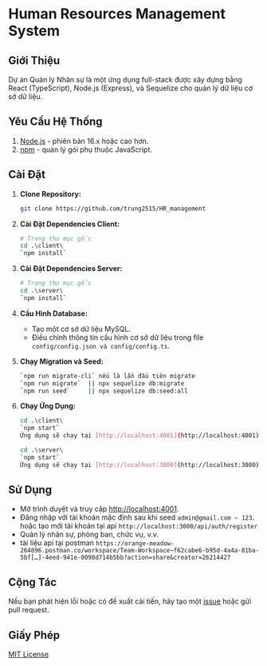 # Human Resources Management System

## Giới Thiệu

Dự án Quản lý Nhân sự là một ứng dụng full-stack được xây dựng bằng React (TypeScript), Node.js (Express), và Sequelize cho quản lý dữ liệu cơ sở dữ liệu.

## Yêu Cầu Hệ Thống

1. [Node.js](https://nodejs.org/) - phiên bản 16.x hoặc cao hơn.
2. [npm](https://www.npmjs.com/) - quản lý gói phụ thuộc JavaScript.

## Cài Đặt

1. **Clone Repository:**

    ```bash
    git clone https://github.com/trung2515/HR_management
    ```

2. **Cài Đặt Dependencies Client:**

    ```bash
    # Trong thư mục gốc
    cd .\client\
    `npm install`
    ```
3. **Cài Đặt Dependencies Server:**

    ```bash
    # Trong thư mục gốc
    cd .\server\
    `npm install`
    ```

4. **Cấu Hình Database:**

    - Tạo một cơ sở dữ liệu MySQL.
    - Điều chỉnh thông tin cấu hình cơ sở dữ liệu trong file `config/config.json và config/config.ts`.

4. **Chạy Migration và Seed:**

    ```bash
    `npm run migrate-cli` nếu là lần đầu tiên migrate
    `npm run migrate`  || npx sequelize db:migrate
    `npm run seed`     || npx sequelize db:seed:all
    ```

5. **Chạy Ứng Dụng:**

    ```bash
    cd .\client\
    `npm start`
    Ứng dụng sẽ chạy tại [http://localhost:4001](http://localhost:4001).

    cd .\server\
    `npm start`
    Ứng dụng sẽ chạy tại [http://localhost:3000](http://localhost:3000).
    ```
## Sử Dụng

- Mở trình duyệt và truy cập [http://localhost:4001](http://localhost:4001).
- Đăng nhập với tài khoản mặc định sau khi seed `admin@gmail.com ~ 123`. hoặc tạo mới tài khoản tại api `http://localhost:3000/api/auth/register`
- Quản lý nhân sự, phòng ban, chức vụ, v.v.
- tài liệu api tại postman `https://orange-meadow-264896.postman.co/workspace/Team-Workspace~f62cabe6-b95d-4a4a-81ba-5bf[…]-4eed-941e-0098d714b5bb?action=share&creator=26214427`
## Cộng Tác

Nếu bạn phát hiện lỗi hoặc có đề xuất cải tiến, hãy tạo một [issue](https://github.com/trung2515/HR_management/issues) hoặc gửi pull request.

## Giấy Phép

[MIT License](LICENSE)
